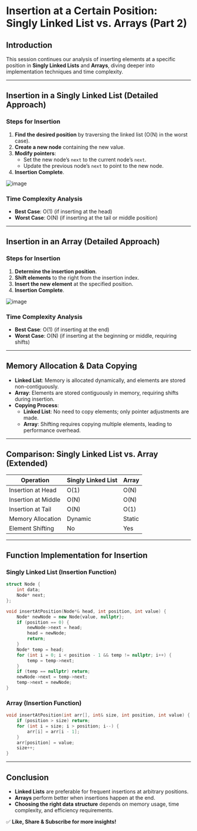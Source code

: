# **Insertion at a Certain Position: Singly Linked List vs. Arrays (Part 2)**

## **Introduction**
This session continues our analysis of inserting elements at a specific position in **Singly Linked Lists** and **Arrays**, diving deeper into implementation techniques and time complexity.

---

## **Insertion in a Singly Linked List (Detailed Approach)**
### **Steps for Insertion**
1. **Find the desired position** by traversing the linked list (O(N) in the worst case).
2. **Create a new node** containing the new value.
3. **Modify pointers**:
   - Set the new node’s `next` to the current node’s `next`.
   - Update the previous node’s `next` to point to the new node.
4. **Insertion Complete**.

![image](https://github.com/user-attachments/assets/ec09d6b1-448e-4085-b07b-a51b3de03265)

### **Time Complexity Analysis**
- **Best Case**: O(1) (if inserting at the head)
- **Worst Case**: O(N) (if inserting at the tail or middle position)

---

## **Insertion in an Array (Detailed Approach)**
### **Steps for Insertion**
1. **Determine the insertion position**.
2. **Shift elements** to the right from the insertion index.
3. **Insert the new element** at the specified position.
4. **Insertion Complete**.

![image](https://github.com/user-attachments/assets/1e63d0ec-bf87-4ad6-947c-01f0e0c9dc9c)


### **Time Complexity Analysis**
- **Best Case**: O(1) (if inserting at the end)
- **Worst Case**: O(N) (if inserting at the beginning or middle, requiring shifts)

---

## **Memory Allocation & Data Copying**
- **Linked List**: Memory is allocated dynamically, and elements are stored non-contiguously.
- **Array**: Elements are stored contiguously in memory, requiring shifts during insertion.
- **Copying Process**:
  - **Linked List**: No need to copy elements; only pointer adjustments are made.
  - **Array**: Shifting requires copying multiple elements, leading to performance overhead.

---

## **Comparison: Singly Linked List vs. Array (Extended)**
| Operation       | Singly Linked List | Array |
|---------------|------------------|-------|
| Insertion at Head | O(1) | O(N) |
| Insertion at Middle | O(N) | O(N) |
| Insertion at Tail | O(N) | O(1) |
| Memory Allocation | Dynamic | Static |
| Element Shifting | No | Yes |

---

## **Function Implementation for Insertion**
### **Singly Linked List (Insertion Function)**
```cpp
struct Node {
    int data;
    Node* next;
};

void insertAtPosition(Node*& head, int position, int value) {
    Node* newNode = new Node{value, nullptr};
    if (position == 0) {
        newNode->next = head;
        head = newNode;
        return;
    }
    Node* temp = head;
    for (int i = 0; i < position - 1 && temp != nullptr; i++) {
        temp = temp->next;
    }
    if (temp == nullptr) return;
    newNode->next = temp->next;
    temp->next = newNode;
}
```

### **Array (Insertion Function)**
```cpp
void insertAtPosition(int arr[], int& size, int position, int value) {
    if (position > size) return;
    for (int i = size; i > position; i--) {
        arr[i] = arr[i - 1];
    }
    arr[position] = value;
    size++;
}
```

---

## **Conclusion**
- **Linked Lists** are preferable for frequent insertions at arbitrary positions.
- **Arrays** perform better when insertions happen at the end.
- **Choosing the right data structure** depends on memory usage, time complexity, and efficiency requirements.

✅ **Like, Share & Subscribe for more insights!**

